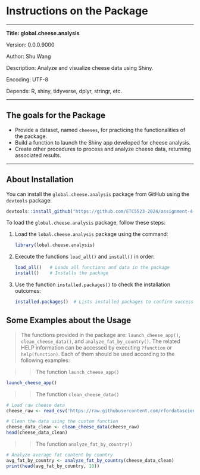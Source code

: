 # Instructions on the Package

------------------------------------------------------------------------

**Title: global.cheese.analysis**

Version: 0.0.0.9000

Author: Shu Wang

Description: Analyze and visualize cheese data using Shiny.

Encoding: UTF-8

Depends: R, shiny, tidyverse, dplyr, stringr, etc.

------------------------------------------------------------------------

## The goals for the Package

- Provide a dataset, named `cheeses`, for practicing the functionalities of the package.
- Build a function to launch the Shiny app developed for cheese analysis.
- Create other procedures to process and analyze cheese data, returning associated results.

------------------------------------------------------------------------

## About Installation

You can install the `global.cheese.analysis` package from GitHub using the `devtools` package:

```R
devtools::install_github("https://github.com/ETC5523-2024/assignment-4-packages-and-shiny-apps-shuwang0405.git")
```

To load the `global.cheese.analysis` package, follow these steps:

1. Load the `lobal.cheese.analysis` package using the command:
   ```R
   library(lobal.cheese.analysis)
   ```

2. Execute the functions `load_all()` and `install()` in order:
   ```R
   load_all()   # Loads all functions and data in the package
   install()    # Installs the package
   ```

3. Use the function `installed.packages()` to check the installation outcomes:
   ```R
   installed.packages()  # Lists installed packages to confirm successful installation
   ```



## Some Examples about the Usage

> The functions provided in the package are: `launch_cheese_app()`, `clean_cheese_data()`, and `analyze_fat_by_country()`. The related HELP information can be accessed by executing `?function` or `help(function)`. Each of them should be used according to the following examples:

> > The function `launch_cheese_app()`

```R
launch_cheese_app()
```

> > The function `clean_cheese_data()`

```R
# Load raw cheese data
cheese_raw <- read_csv('https://raw.githubusercontent.com/rfordatascience/tidytuesday/master/data/2024/2024-06-04/cheeses.csv')

# Clean the data using the custom function
cheese_data_clean <- clean_cheese_data(cheese_raw)
head(cheese_data_clean)
```

> > The function `analyze_fat_by_country()`

```R
# Analyze average fat content by country
avg_fat_by_country <- analyze_fat_by_country(cheese_data_clean)
print(head(avg_fat_by_country, 10))
```


